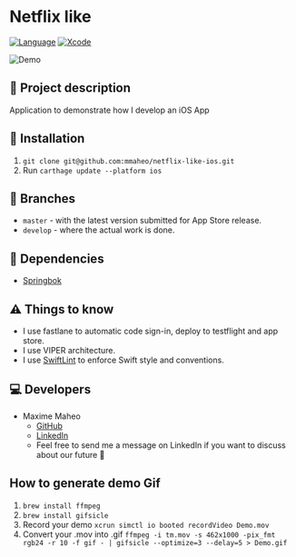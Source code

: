 # Netflix like

[![Language](https://img.shields.io/badge/Swift-4.2-brightgreen.svg)](http://swift.org)
[![Xcode](https://img.shields.io/badge/Xcode-10.0-brightgreen.svg)](https://developer.apple.com/download/more/)

![Demo](Demo.gif)

## 📖 Project description
Application to demonstrate how I develop an iOS App

## 🔧 Installation
1. `git clone git@github.com:mmaheo/netflix-like-ios.git`
2. Run `carthage update --platform ios`

## 🌲 Branches
* `master` - with the latest version submitted for App Store release.
* `develop` - where the actual work is done.

## 🛒 Dependencies

- [Springbok](https://github.com/nodes-ios/Springbok)

## ⚠️ Things to know
* I use fastlane to automatic code sign-in, deploy to testflight and app store.
* I use VIPER architecture.
* I use [SwiftLint](https://github.com/realm/SwiftLint) to enforce Swift style and conventions.

## 💻 Developers
* Maxime Maheo
    * [GitHub](https://github.com/mmaheo)
    * [LinkedIn](https://www.linkedin.com/in/maxime-maheo-120907a8/)
    * Feel free to send me a message on LinkedIn if you want to discuss about our future 🤝

## How to generate demo Gif
1. `brew install ffmpeg`
2. `brew install gifsicle`
3. Record your demo `xcrun simctl io booted recordVideo Demo.mov`
4. Convert your .mov into .gif `ffmpeg -i tm.mov -s 462x1000 -pix_fmt rgb24 -r 10 -f gif - | gifsicle --optimize=3 --delay=5 > Demo.gif`